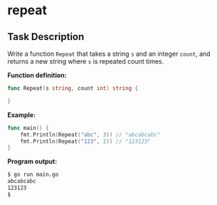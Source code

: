 # repeat

## Task Description

Write a function `Repeat` that takes a string `s` and an integer `count`, and returns a new string where `s` is repeated count times.

**Function definition:**

```go
func Repeat(s string, count int) string {

}
```

**Example:**

```go
func main() {
    fmt.Println(Repeat("abc", 3)) // "abcabcabc"
    fmt.Println(Repeat("123", 2)) // "123123"
}
```

**Program output:**

```sh
$ go run main.go
abcabcabc
123123
$
```
